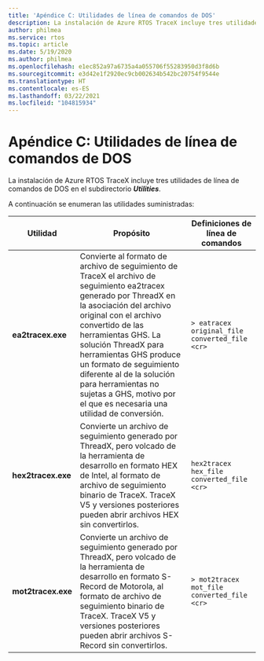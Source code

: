 ```yaml
---
title: 'Apéndice C: Utilidades de línea de comandos de DOS'
description: La instalación de Azure RTOS TraceX incluye tres utilidades de línea de comandos de DOS en el subdirectorio Utilities.
author: philmea
ms.service: rtos
ms.topic: article
ms.date: 5/19/2020
ms.author: philmea
ms.openlocfilehash: e1ec852a97a6735a4a055706f55283950d3f8d6b
ms.sourcegitcommit: e3d42e1f2920ec9cb002634b542bc20754f9544e
ms.translationtype: HT
ms.contentlocale: es-ES
ms.lasthandoff: 03/22/2021
ms.locfileid: "104815934"
---
```

# <a name="appendix-c---dos-command-line-utilities"></a>Apéndice C: Utilidades de línea de comandos de DOS

La instalación de Azure RTOS TraceX incluye tres utilidades de línea de comandos de DOS en el subdirectorio ***Utilities***.

A continuación se enumeran las utilidades suministradas:

| **Utilidad**                              | **Propósito**                               | **Definiciones de línea de comandos** |
| -------------------------------- | ----------------------------------------- | ---------------------------- |
| **ea2tracex.exe**                | Convierte al formato de archivo de seguimiento de TraceX el archivo de seguimiento ea2tracex generado por ThreadX en la asociación del archivo original con el archivo convertido de las herramientas GHS. La solución ThreadX para herramientas GHS produce un formato de seguimiento diferente al de la solución para herramientas no sujetas a GHS, motivo por el que es necesaria una utilidad de conversión. | ``` > eatracex original_file converted_file <cr> ``` | 
**hex2tracex.exe** | Convierte un archivo de seguimiento generado por ThreadX, pero volcado de la herramienta de desarrollo en formato HEX de Intel, al formato de archivo de seguimiento binario de TraceX. TraceX V5 y versiones posteriores pueden abrir archivos HEX sin convertirlos. | ``` hex2tracex hex_file converted_file <cr> ``` | 
**mot2tracex.exe** | Convierte un archivo de seguimiento generado por ThreadX, pero volcado de la herramienta de desarrollo en formato S-Record de Motorola, al formato de archivo de seguimiento binario de TraceX. TraceX V5 y versiones posteriores pueden abrir archivos S-Record sin convertirlos. | ``` > mot2tracex mot_file converted_file <cr> ```|